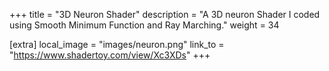 +++
title = "3D Neuron Shader"
description = "A 3D neuron Shader I coded using Smooth Minimum Function and Ray Marching."
weight = 34

[extra]
local_image = "images/neuron.png"
link_to = "https://www.shadertoy.com/view/Xc3XDs"
+++
